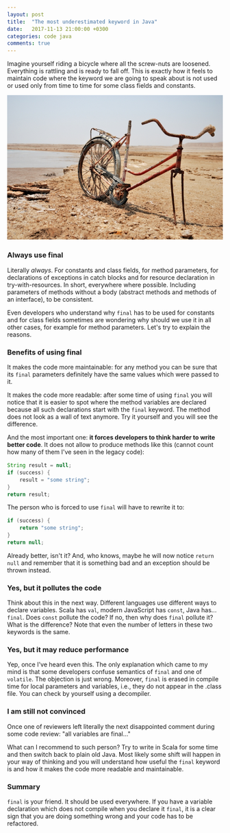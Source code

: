 ```yaml
---
layout: post
title:  "The most underestimated keyword in Java"
date:   2017-11-13 21:00:00 +0300
categories: code java
comments: true
---
```


Imagine yourself riding a bicycle where all the screw-nuts are loosened. Everything is rattling and is ready to fall off. This is exactly how it feels to maintain code where the keyword we are going to speak about is not used or used only from time to time for some class fields and constants.

<img alt="Broken bike" src="/assets/broken-bike.jpg">

### Always use final

Literally _always_. For constants and class fields, for method parameters, for declarations of exceptions in catch blocks and for resource declaration in try-with-resources. In short, everywhere where possible. Including parameters of methods without a body (abstract methods and methods of an interface), to be consistent.

Even developers who understand why `final` has to be used for constants and for class fields sometimes are wondering why should we use it in all other cases, for example for method parameters. Let's try to explain the reasons.

### Benefits of using final

It makes the code more maintainable: for any method you can be sure that its `final` parameters definitely have the same values which were passed to it.

It makes the code more readable: after some time of using `final` you will notice that it is easier to spot where the method variables are declared because all such declarations start with the `final` keyword. The method does not look as a wall of text anymore. Try it yourself and you will see the difference.

And the most important one: __it forces developers to think harder to write better code__. It does not allow to produce methods like this (cannot count how many of them I've seen in the legacy code):
```java
String result = null;
if (success) {
    result = "some string";
}
return result;
```
The person who is forced to use `final` will have to rewrite it to:
```java
if (success) {
    return "some string";
}
return null;
```
Already better, isn't it? And, who knows, maybe he will now notice `return null` and remember that it is something bad and an exception should be thrown instead.

### Yes, but it pollutes the code

Think about this in the next way. Different languages use different ways to declare variables. Scala has `val`, modern JavaScript has `const`, Java has... `final`. Does `const` pollute the code? If no, then why does `final` pollute it? What is the difference? Note that even the number of letters in these two keywords is the same.

### Yes, but it may reduce performance

Yep, once I've heard even this. The only explanation which came to my mind is that some developers confuse semantics of `final` and one of `volatile`. The objection is just wrong. Moreover, `final` is erased in compile time for local parameters and variables, i.e., they do not appear in the .class file. You can check by yourself using a decompiler.

### I am still not convinced

Once one of reviewers left literally the next disappointed comment during some code review: "all variables are final..."

What can I recommend to such person? Try to write in Scala for some time and then switch back to plain old Java. Most likely some shift will happen in your way of thinking and you will understand how useful the `final` keyword is and how it makes the code more readable and maintainable.

### Summary

`final` is your friend. It should be used everywhere. If you have a variable declaration which does not compile when you declare it `final`, it is a clear sign that you are doing something wrong and your code has to be refactored.
